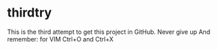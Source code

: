# thirdtry
This is the third attempt to get this project in GitHub.
Never give up
And remember: for VIM Ctrl+O and Ctrl+X
